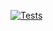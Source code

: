 [![Tests](https://github.com/RMike1/doc-api/actions/workflows/test.yml/badge.svg)](https://github.com/RMike1/doc-api/actions/workflows/test.yml)